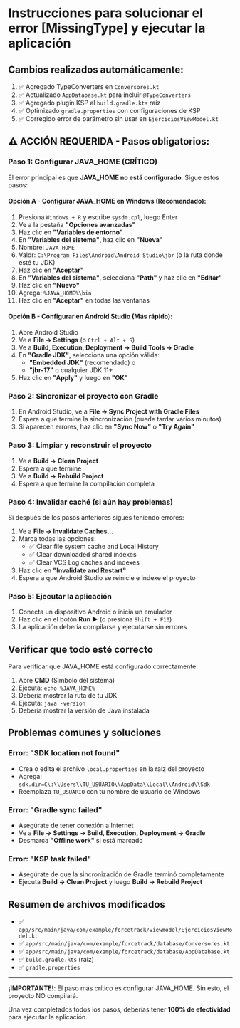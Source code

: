 # Instrucciones para solucionar el error [MissingType] y ejecutar la aplicación

## Cambios realizados automáticamente:

1. ✅ Agregado TypeConverters en `Conversores.kt`
2. ✅ Actualizado `AppDatabase.kt` para incluir `@TypeConverters`
3. ✅ Agregado plugin KSP al `build.gradle.kts` raíz
4. ✅ Optimizado `gradle.properties` con configuraciones de KSP
5. ✅ Corregido error de parámetro sin usar en `EjerciciosViewModel.kt`

## ⚠️ ACCIÓN REQUERIDA - Pasos obligatorios:

### Paso 1: Configurar JAVA_HOME (CRÍTICO)

El error principal es que **JAVA_HOME no está configurado**. Sigue estos pasos:

#### Opción A - Configurar JAVA_HOME en Windows (Recomendado):

1. Presiona `Windows + R` y escribe `sysdm.cpl`, luego Enter
2. Ve a la pestaña **"Opciones avanzadas"**
3. Haz clic en **"Variables de entorno"**
4. En **"Variables del sistema"**, haz clic en **"Nueva"**
5. Nombre: `JAVA_HOME`
6. Valor: `C:\Program Files\Android\Android Studio\jbr` (o la ruta donde esté tu JDK)
7. Haz clic en **"Aceptar"**
8. En **"Variables del sistema"**, selecciona **"Path"** y haz clic en **"Editar"**
9. Haz clic en **"Nuevo"**
10. Agrega: `%JAVA_HOME%\bin`
11. Haz clic en **"Aceptar"** en todas las ventanas

#### Opción B - Configurar en Android Studio (Más rápido):

1. Abre Android Studio
2. Ve a **File → Settings** (o `Ctrl + Alt + S`)
3. Ve a **Build, Execution, Deployment → Build Tools → Gradle**
4. En **"Gradle JDK"**, selecciona una opción válida:
   - **"Embedded JDK"** (recomendado) o
   - **"jbr-17"** o cualquier JDK 11+
5. Haz clic en **"Apply"** y luego en **"OK"**

### Paso 2: Sincronizar el proyecto con Gradle

1. En Android Studio, ve a **File → Sync Project with Gradle Files**
2. Espera a que termine la sincronización (puede tardar varios minutos)
3. Si aparecen errores, haz clic en **"Sync Now"** o **"Try Again"**

### Paso 3: Limpiar y reconstruir el proyecto

1. Ve a **Build → Clean Project**
2. Espera a que termine
3. Ve a **Build → Rebuild Project**
4. Espera a que termine la compilación completa

### Paso 4: Invalidar caché (si aún hay problemas)

Si después de los pasos anteriores sigues teniendo errores:

1. Ve a **File → Invalidate Caches...**
2. Marca todas las opciones:
   - ✅ Clear file system cache and Local History
   - ✅ Clear downloaded shared indexes
   - ✅ Clear VCS Log caches and indexes
3. Haz clic en **"Invalidate and Restart"**
4. Espera a que Android Studio se reinicie e indexe el proyecto

### Paso 5: Ejecutar la aplicación

1. Conecta un dispositivo Android o inicia un emulador
2. Haz clic en el botón **Run ▶️** (o presiona `Shift + F10`)
3. La aplicación debería compilarse y ejecutarse sin errores

## Verificar que todo esté correcto

Para verificar que JAVA_HOME está configurado correctamente:

1. Abre **CMD** (Símbolo del sistema)
2. Ejecuta: `echo %JAVA_HOME%`
3. Debería mostrar la ruta de tu JDK
4. Ejecuta: `java -version`
5. Debería mostrar la versión de Java instalada

## Problemas comunes y soluciones

### Error: "SDK location not found"
- Crea o edita el archivo `local.properties` en la raíz del proyecto
- Agrega: `sdk.dir=C\:\\Users\\TU_USUARIO\\AppData\\Local\\Android\\Sdk`
- Reemplaza `TU_USUARIO` con tu nombre de usuario de Windows

### Error: "Gradle sync failed"
- Asegúrate de tener conexión a Internet
- Ve a **File → Settings → Build, Execution, Deployment → Gradle**
- Desmarca **"Offline work"** si está marcado

### Error: "KSP task failed"
- Asegúrate de que la sincronización de Gradle terminó completamente
- Ejecuta **Build → Clean Project** y luego **Build → Rebuild Project**

## Resumen de archivos modificados

- ✅ `app/src/main/java/com/example/forcetrack/viewmodel/EjerciciosViewModel.kt`
- ✅ `app/src/main/java/com/example/forcetrack/database/Conversores.kt`
- ✅ `app/src/main/java/com/example/forcetrack/database/AppDatabase.kt`
- ✅ `build.gradle.kts` (raíz)
- ✅ `gradle.properties`

---

**¡IMPORTANTE!**: El paso más crítico es configurar JAVA_HOME. Sin esto, el proyecto NO compilará.

Una vez completados todos los pasos, deberías tener **100% de efectividad** para ejecutar la aplicación.

